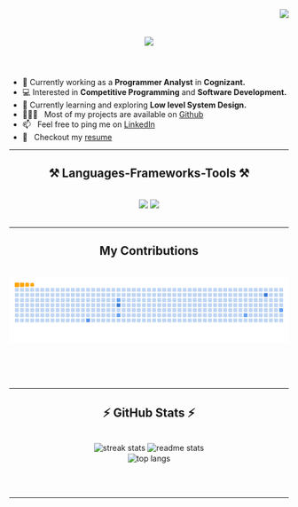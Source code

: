 <img align="right" src="https://visitor-badge.laobi.icu/badge?page_id=Pratik00528.Pratik00528" />

<h1 align="center">
    <img src="https://readme-typing-svg.herokuapp.com/?font=Montserrat&size=65&center=true&vCenter=true&width=900&height=180&color=FFFFFF&background=1F1F1F&duration=3500&lines=Hey+there!+👋;+I'm+Pratik+Palsikar!;" />
</h1>

<br/>
 
- 🔭 Currently working as a **Programmer Analyst** in **Cognizant.**
- 💻 Interested in **Competitive Programming** and **Software Development.**
- 🌱 Currently learning and exploring **Low level System Design.**
- 👨🏻‍💻 &nbsp; Most of my projects are available on [Github](https://github.com/Pratik00528?tab=repositories)
- 📫 &nbsp; Feel free to ping me on [LinkedIn](https://www.linkedin.com/in/pratik-palsikar/)
- 📝 &nbsp; Checkout my [resume](https://drive.google.com/file/d/1Y1FODZpddyZG0D8NQbv5nye31IYtOHav/view?usp=drive_link)

 <hr/>
 
<h2 align="center">⚒️ Languages-Frameworks-Tools ⚒️</h2>
<br/>
<div align="center">
    <img src="https://skillicons.dev/icons?i=python,mysql,flask,nodejs,react,bootstrap,html,css,vscode,github,git" />
    <img src="https://skillicons.dev/icons?i=javascript,express,mongodb,java,cpp,c,postman,latex" /><br>
</div>

<br/>
<hr/>

<div align="center">
  <h2> My Contributions </h2>
  <br>
  <img alt="snake eating my contributions" src="https://github.com/Pratik00528/Pratik00528/blob/output/github-contribution-grid-snake.gif" />
  
  <br/><br/><br/>
</div>

<hr/>

<h2 align="center">⚡ GitHub Stats ⚡</h2>
<br>
<div align=center>
  <img width=390 src="https://streak-stats.demolab.com?user=Pratik00528&theme=radical&count_private=true&border_radius=11" alt="streak stats"/>
  <img width=390 src="https://github-readme-stats.vercel.app/api?username=Pratik00528&count_private=true&show_icons=true&theme=radical&rank_icon=github&border_radius=10" alt="readme stats" />
  <br/>
  <img width=325 align="center" src="https://github-readme-stats.vercel.app/api/top-langs/?username=Pratik00528&hide=HTML&langs_count=8&layout=compact&theme=radical&border_radius=10&size_weight=0.5&count_weight=0.5&exclude_repo=github-readme-stats" alt="top langs" />
</div>

<br/><br/>

<hr/>

<br/>
